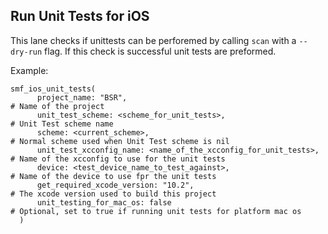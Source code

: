 ## Run Unit Tests for iOS
This lane checks if unittests can be perforemed by calling `scan` with a `--dry-run` flag.
If this check is successful unit tests are preformed.

Example:

```
smf_ios_unit_tests(
      project_name: "BSR",                                              # Name of the project          
      unit_test_scheme: <scheme_for_unit_tests>,                        # Unit Test scheme name
      scheme: <current_scheme>,                                         # Normal scheme used when Unit Test scheme is nil
      unit_test_xcconfig_name: <name_of_the_xcconfig_for_unit_tests>,   # Name of the xcconfig to use for the unit tests
      device: <test_device_name_to_test_against>,                       # Name of the device to use fpr the unit tests
      get_required_xcode_version: "10.2",                               # The xcode version used to build this project
      unit_testing_for_mac_os: false                                    # Optional, set to true if running unit tests for platform mac os
  )
```